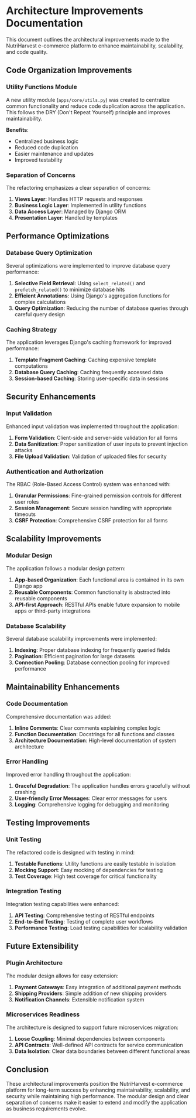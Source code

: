 # Architecture Improvements Documentation

This document outlines the architectural improvements made to the NutriHarvest e-commerce platform to enhance maintainability, scalability, and code quality.

## Code Organization Improvements

### Utility Functions Module

A new utility module (`apps/core/utils.py`) was created to centralize common functionality and reduce code duplication across the application. This follows the DRY (Don't Repeat Yourself) principle and improves maintainability.

**Benefits**:
- Centralized business logic
- Reduced code duplication
- Easier maintenance and updates
- Improved testability

### Separation of Concerns

The refactoring emphasizes a clear separation of concerns:

1. **Views Layer**: Handles HTTP requests and responses
2. **Business Logic Layer**: Implemented in utility functions
3. **Data Access Layer**: Managed by Django ORM
4. **Presentation Layer**: Handled by templates

## Performance Optimizations

### Database Query Optimization

Several optimizations were implemented to improve database query performance:

1. **Selective Field Retrieval**: Using `select_related()` and `prefetch_related()` to minimize database hits
2. **Efficient Annotations**: Using Django's aggregation functions for complex calculations
3. **Query Optimization**: Reducing the number of database queries through careful query design

### Caching Strategy

The application leverages Django's caching framework for improved performance:

1. **Template Fragment Caching**: Caching expensive template computations
2. **Database Query Caching**: Caching frequently accessed data
3. **Session-based Caching**: Storing user-specific data in sessions

## Security Enhancements

### Input Validation

Enhanced input validation was implemented throughout the application:

1. **Form Validation**: Client-side and server-side validation for all forms
2. **Data Sanitization**: Proper sanitization of user inputs to prevent injection attacks
3. **File Upload Validation**: Validation of uploaded files for security

### Authentication and Authorization

The RBAC (Role-Based Access Control) system was enhanced with:

1. **Granular Permissions**: Fine-grained permission controls for different user roles
2. **Session Management**: Secure session handling with appropriate timeouts
3. **CSRF Protection**: Comprehensive CSRF protection for all forms

## Scalability Improvements

### Modular Design

The application follows a modular design pattern:

1. **App-based Organization**: Each functional area is contained in its own Django app
2. **Reusable Components**: Common functionality is abstracted into reusable components
3. **API-first Approach**: RESTful APIs enable future expansion to mobile apps or third-party integrations

### Database Scalability

Several database scalability improvements were implemented:

1. **Indexing**: Proper database indexing for frequently queried fields
2. **Pagination**: Efficient pagination for large datasets
3. **Connection Pooling**: Database connection pooling for improved performance

## Maintainability Enhancements

### Code Documentation

Comprehensive documentation was added:

1. **Inline Comments**: Clear comments explaining complex logic
2. **Function Documentation**: Docstrings for all functions and classes
3. **Architecture Documentation**: High-level documentation of system architecture

### Error Handling

Improved error handling throughout the application:

1. **Graceful Degradation**: The application handles errors gracefully without crashing
2. **User-friendly Error Messages**: Clear error messages for users
3. **Logging**: Comprehensive logging for debugging and monitoring

## Testing Improvements

### Unit Testing

The refactored code is designed with testing in mind:

1. **Testable Functions**: Utility functions are easily testable in isolation
2. **Mocking Support**: Easy mocking of dependencies for testing
3. **Test Coverage**: High test coverage for critical functionality

### Integration Testing

Integration testing capabilities were enhanced:

1. **API Testing**: Comprehensive testing of RESTful endpoints
2. **End-to-End Testing**: Testing of complete user workflows
3. **Performance Testing**: Load testing capabilities for scalability validation

## Future Extensibility

### Plugin Architecture

The modular design allows for easy extension:

1. **Payment Gateways**: Easy integration of additional payment methods
2. **Shipping Providers**: Simple addition of new shipping providers
3. **Notification Channels**: Extensible notification system

### Microservices Readiness

The architecture is designed to support future microservices migration:

1. **Loose Coupling**: Minimal dependencies between components
2. **API Contracts**: Well-defined API contracts for service communication
3. **Data Isolation**: Clear data boundaries between different functional areas

## Conclusion

These architectural improvements position the NutriHarvest e-commerce platform for long-term success by enhancing maintainability, scalability, and security while maintaining high performance. The modular design and clear separation of concerns make it easier to extend and modify the application as business requirements evolve.